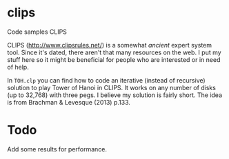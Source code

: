 # clips
Code samples CLIPS 


CLIPS (http://www.clipsrules.net/) is a somewhat _ancient_ expert system tool. Since it's dated, there aren't that many resources on the web. I put my stuff here so it might be beneficial for people who are interested or in need of help.

In `TOH.clp` you can find how to code an iterative (instead of recursive) solution to play Tower of Hanoi in CLIPS. It works on any number of disks (up to 32,768) with three pegs. I believe my solution is fairly short. The idea is from Brachman & Levesque (2013) p.133. 

# Todo
Add some results for performance. 
